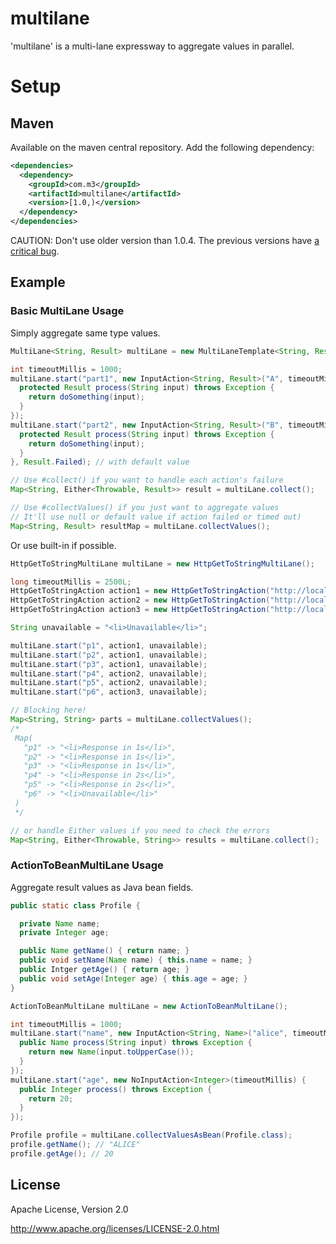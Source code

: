 # multilane

'multilane' is a multi-lane expressway to aggregate values in parallel.

# Setup

## Maven

Available on the maven central repository. Add the following dependency:

```xml
<dependencies>
  <dependency>
    <groupId>com.m3</groupId>
    <artifactId>multilane</artifactId>
    <version>[1.0,)</version>
  </dependency>
</dependencies>
```

CAUTION: Don't use older version than 1.0.4. The previous versions have [a critical bug](https://github.com/m3dev/multilane/issues/1).

## Example

### Basic MultiLane Usage

Simply aggregate same type values.

```java
MultiLane<String, Result> multiLane = new MultiLaneTemplate<String, Result> {};

int timeoutMillis = 1000;
multiLane.start("part1", new InputAction<String, Result>("A", timeoutMillis) {
  protected Result process(String input) throws Exception {
    return doSomething(input);
  }
});
multiLane.start("part2", new InputAction<String, Result>("B", timeoutMillis) {
  protected Result process(String input) throws Exception {
    return doSomething(input);
  }
}, Result.Failed); // with default value

// Use #collect() if you want to handle each action's failure
Map<String, Either<Throwable, Result>> result = multiLane.collect();

// Use #collectValues() if you just want to aggregate values
// It'll use null or default value if action failed or timed out)
Map<String, Result> resultMap = multiLane.collectValues();
```

Or use built-in if possible.

```java
HttpGetToStringMultiLane multiLane = new HttpGetToStringMultiLane();

long timeoutMillis = 2500L;
HttpGetToStringAction action1 = new HttpGetToStringAction("http://localhost:8080/api/1s", timeoutMillis);
HttpGetToStringAction action2 = new HttpGetToStringAction("http://localhost:8080/api/2s", timeoutMillis);
HttpGetToStringAction action3 = new HttpGetToStringAction("http://localhost:8080/api/3s", timeoutMillis);

String unavailable = "<li>Unavailable</li>";

multiLane.start("p1", action1, unavailable);
multiLane.start("p2", action1, unavailable);
multiLane.start("p3", action1, unavailable);
multiLane.start("p4", action2, unavailable);
multiLane.start("p5", action2, unavailable);
multiLane.start("p6", action3, unavailable);

// Blocking here!
Map<String, String> parts = multiLane.collectValues();
/*
 Map(
   "p1" -> "<li>Response in 1s</li>",
   "p2" -> "<li>Response in 1s</li>",
   "p3" -> "<li>Response in 1s</li>",
   "p4" -> "<li>Response in 2s</li>",
   "p5" -> "<li>Response in 2s</li>",
   "p6" -> "<li>Unavailable</li>"
 )
 */

// or handle Either values if you need to check the errors
Map<String, Either<Throwable, String>> results = multiLane.collect();
```

### ActionToBeanMultiLane Usage

Aggregate result values as Java bean fields.

```java
public static class Profile {

  private Name name;
  private Integer age;

  public Name getName() { return name; }
  public void setName(Name name) { this.name = name; }
  public Intger getAge() { return age; }
  public void setAge(Integer age) { this.age = age; }
}

ActionToBeanMultiLane multiLane = new ActionToBeanMultiLane();

int timeoutMillis = 1000;
multiLane.start("name", new InputAction<String, Name>("alice", timeoutMillis) {
  public Name process(String input) throws Exception {
    return new Name(input.toUpperCase());
  }
});
multiLane.start("age", new NoInputAction<Integer>(timeoutMillis) {
  public Integer process() throws Exception {
    return 20;
  }
});

Profile profile = multiLane.collectValuesAsBean(Profile.class);
profile.getName(); // "ALICE"
profile.getAge(); // 20
```


## License

Apache License, Version 2.0

http://www.apache.org/licenses/LICENSE-2.0.html

